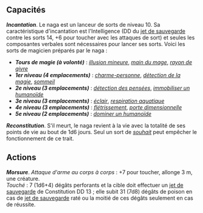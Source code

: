 ## Capacités
_**Incantation**_. Le naga est un lanceur de sorts de niveau 10. Sa caractéristique d'incantation est l'Intelligence (DD du [jet de sauvegarde](/utiliser-les-caracteristiques/#jets-de-sauvegarde) contre les sorts 14, +6 pour toucher avec les attaques de sort) et seules les composantes verbales sont nécessaires pour lancer ses sorts. Voici les sorts de magicien préparés par le naga :
* _**Tours de magie (à volonté)**_ : [_illusion mineure_](/grimoire/illusion-mineure/), [_main du mage_](/grimoire/main-du-mage/), [_rayon de givre_](/grimoire/rayon-de-givre/)
* _**1er niveau (4 emplacements)**_ : [_charme-personne_](/grimoire/charme-personne/), [_détection de la magie_](/grimoire/detection-de-la-magie/), [_sommeil_](/grimoire/sommeil/)
* _**2e niveau (3 emplacements)**_ : [_détection des pensées_](/grimoire/detection-des-pensees/), [_immobiliser un humanoïde_](/grimoire/immobiliser-un-humanoide/)
* _**3e niveau (3 emplacements)**_ : [_éclair_](/grimoire/eclair/), [_respiration aquatique_](/grimoire/respiration-aquatique/)
* _**4e niveau (3 emplacements)**_ : [_flétrissement_](/grimoire/fletrissement/), [_porte dimensionnelle_](/grimoire/porte-dimensionnelle/)
* _**5e niveau (2 emplacements)**_ : [_dominer un humanoïde_](/grimoire/dominer-un-humanoide/)

_**Reconstitution**_. S'il meurt, le naga revient à la vie avec la totalité de ses points de vie au bout de 1d6 jours. Seul un sort de [_souhait_](/grimoire/souhait/) peut empêcher le fonctionnement de ce trait.

## Actions
_**Morsure**_. _Attaque d'arme au corps à corps_ : +7 pour toucher, allonge 3 m, une créature.  
_Touché_ : 7 (1d6+4) dégâts perforants et la cible doit effectuer un [jet de sauvegarde](/utiliser-les-caracteristiques/#jets-de-sauvegarde) de Constitution DD 13 ; elle subit 31 (7d8) dégâts de poison en cas de [jet de sauvegarde](/utiliser-les-caracteristiques/#jets-de-sauvegarde) raté ou la moitié de ces dégâts seulement en cas de réussite.
